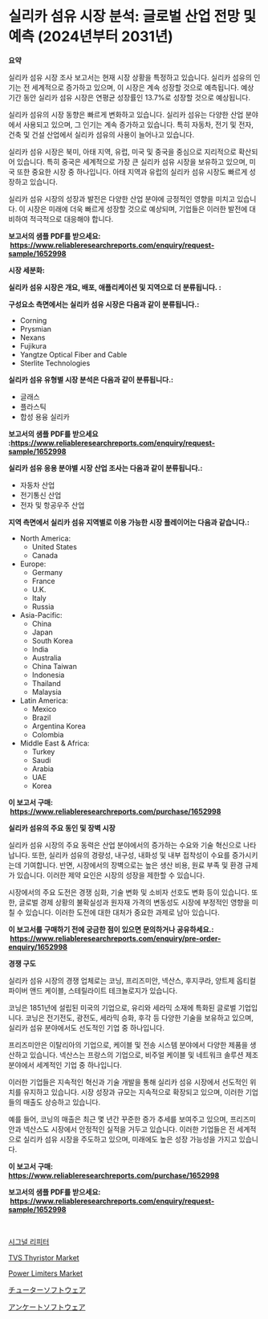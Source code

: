 <p><h1>실리카 섬유 시장 분석: 글로벌 산업 전망 및 예측 (2024년부터 2031년)</h1></p><p><strong>요약</strong></p>
<p><p>실리카 섬유 시장 조사 보고서는 현재 시장 상황을 특정하고 있습니다. 실리카 섬유의 인기는 전 세계적으로 증가하고 있으며, 이 시장은 계속 성장할 것으로 예측됩니다. 예상 기간 동안 실리카 섬유 시장은 연평균 성장률인 13.7%로 성장할 것으로 예상됩니다.</p><p>실리카 섬유의 시장 동향은 빠르게 변화하고 있습니다. 실리카 섬유는 다양한 산업 분야에서 사용되고 있으며, 그 인기는 계속 증가하고 있습니다. 특히 자동차, 전기 및 전자, 건축 및 건설 산업에서 실리카 섬유의 사용이 늘어나고 있습니다.</p><p>실리카 섬유 시장은 북미, 아태 지역, 유럽, 미국 및 중국을 중심으로 지리적으로 확산되어 있습니다. 특히 중국은 세계적으로 가장 큰 실리카 섬유 시장을 보유하고 있으며, 미국 또한 중요한 시장 중 하나입니다. 아태 지역과 유럽의 실리카 섬유 시장도 빠르게 성장하고 있습니다.</p><p>실리카 섬유 시장의 성장과 발전은 다양한 산업 분야에 긍정적인 영향을 미치고 있습니다. 이 시장은 미래에 더욱 빠르게 성장할 것으로 예상되며, 기업들은 이러한 발전에 대비하여 적극적으로 대응해야 합니다.</p></p>
<p><strong>보고서의 샘플 PDF를 받으세요: &nbsp;<a href="https://www.reliableresearchreports.com/enquiry/request-sample/1652998">https://www.reliableresearchreports.com/enquiry/request-sample/1652998</a></strong></p>
<p><strong>시장 세분화:</strong></p>
<p><strong> 실리카 섬유 시장은 개요, 배포, 애플리케이션 및 지역으로 더 분류됩니다. :</strong></p>
<p><strong>구성요소 측면에서는 실리카 섬유 시장은 다음과 같이 분류됩니다.:</strong></p>
<p><ul><li>Corning</li><li>Prysmian</li><li>Nexans</li><li>Fujikura</li><li>Yangtze Optical Fiber and Cable</li><li>Sterlite Technologies</li></ul></p>
<p><strong> 실리카 섬유 유형별 시장 분석은 다음과 같이 분류됩니다.:</strong></p>
<p><ul><li>글래스</li><li>플라스틱</li><li>합성 용융 실리카</li></ul></p>
<p><strong>보고서의 샘플 PDF를 받으세요 :<a href="https://www.reliableresearchreports.com/enquiry/request-sample/1652998">https://www.reliableresearchreports.com/enquiry/request-sample/1652998</a></strong></p>
<p><strong> 실리카 섬유 응용 분야별 시장 산업 조사는 다음과 같이 분류됩니다.:</strong></p>
<p><ul><li>자동차 산업</li><li>전기통신 산업</li><li>전자 및 항공우주 산업</li></ul></p>
<p><strong>지역 측면에서 실리카 섬유 지역별로 이용 가능한 시장 플레이어는 다음과 같습니다.:</strong></p>
<p><ul>
    <li>
        North America:
        <ul>
            <li>United States</li>
            <li>Canada</li>
        </ul>
    </li>
    <li>
        Europe:
        <ul>
            <li>Germany</li>
            <li>France</li>
            <li>U.K.</li>
            <li>Italy</li>
            <li>Russia</li>
        </ul>
    </li>
    <li>
        Asia-Pacific:
        <ul>
            <li>China</li>
            <li>Japan</li>
            <li>South Korea</li>
            <li>India</li>
            <li>Australia</li>
            <li>China Taiwan</li>
            <li>Indonesia</li>
            <li>Thailand</li>
            <li>Malaysia</li>
        </ul>
    </li>
    <li>
        Latin America:
        <ul>
            <li>Mexico</li>
            <li>Brazil</li>
            <li>Argentina Korea</li>
            <li>Colombia</li>
        </ul>
    </li>
    <li>
        Middle East & Africa:
        <ul>
            <li>Turkey</li>
            <li>Saudi</li>
            <li>Arabia</li>
            <li>UAE</li>
            <li>Korea</li>
        </ul>
    </li>
    </ul></p>
<p><strong>이 보고서 구매: &nbsp;<a href="https://www.reliableresearchreports.com/purchase/1652998">https://www.reliableresearchreports.com/purchase/1652998</a></strong></p>
<p><strong>실리카 섬유의 주요 동인 및 장벽 시장</strong></p>
<p><p>실리카 섬유 시장의 주요 동력은 산업 분야에서의 증가하는 수요와 기술 혁신으로 나타납니다. 또한, 실리카 섬유의 경량성, 내구성, 내화성 및 내부 접착성이 수요를 증가시키는데 기여합니다. 반면, 시장에서의 장벽으로는 높은 생산 비용, 원료 부족 및 환경 규제가 있습니다. 이러한 제약 요인은 시장의 성장을 제한할 수 있습니다.</p><p>시장에서의 주요 도전은 경쟁 심화, 기술 변화 및 소비자 선호도 변화 등이 있습니다. 또한, 글로벌 경제 상황의 불확실성과 원자재 가격의 변동성도 시장에 부정적인 영향을 미칠 수 있습니다. 이러한 도전에 대한 대처가 중요한 과제로 남아 있습니다.</p></p>
<p><strong>이 보고서를 구매하기 전에 궁금한 점이 있으면 문의하거나 공유하세요.: &nbsp;<a href="https://www.reliableresearchreports.com/enquiry/pre-order-enquiry/1652998">https://www.reliableresearchreports.com/enquiry/pre-order-enquiry/1652998</a></strong></p>
<p><strong>경쟁 구도</strong></p>
<p><p>실리카 섬유 시장의 경쟁 업체로는 코닝, 프리즈미안, 넥산스, 후지쿠라, 양트제 옵티컬 파이버 앤드 케이블, 스테릴라이트 테크놀로지가 있습니다.</p><p>코닝은 1851년에 설립된 미국의 기업으로, 유리와 세라믹 소재에 특화된 글로벌 기업입니다. 코닝은 전기전도, 광전도, 세라믹 승화, 후각 등 다양한 기술을 보유하고 있으며, 실리카 섬유 분야에서도 선도적인 기업 중 하나입니다.</p><p>프리즈미안은 이탈리아의 기업으로, 케이블 및 전송 시스템 분야에서 다양한 제품을 생산하고 있습니다. 넥산스는 프랑스의 기업으로, 비주얼 케이블 및 네트워크 솔루션 제조 분야에서 세계적인 기업 중 하나입니다.</p><p>이러한 기업들은 지속적인 혁신과 기술 개발을 통해 실리카 섬유 시장에서 선도적인 위치를 유지하고 있습니다. 시장 성장과 규모는 지속적으로 확장되고 있으며, 이러한 기업들의 매출도 상승하고 있습니다.</p><p>예를 들어, 코닝의 매출은 최근 몇 년간 꾸준한 증가 추세를 보여주고 있으며, 프리즈미안과 넥산스도 시장에서 안정적인 실적을 거두고 있습니다. 이러한 기업들은 전 세계적으로 실리카 섬유 시장을 주도하고 있으며, 미래에도 높은 성장 가능성을 가지고 있습니다.</p></p>
<p><strong>이 보고서 구매: &nbsp; <a href="https://www.reliableresearchreports.com/purchase/1652998">https://www.reliableresearchreports.com/purchase/1652998</a></strong></p>
<p><strong>보고서의 샘플 PDF를 받으세요: &nbsp;<a href="https://www.reliableresearchreports.com/enquiry/request-sample/1652998">https://www.reliableresearchreports.com/enquiry/request-sample/1652998</a></strong><strong></strong></p>
<p>&nbsp;</p>
<p><p><a href="https://github.com/vsoq0zknh59/Market-Research-Report-List-1/blob/main/263793910560.md">시그널 리피터</a></p><p><a href="https://github.com/prosalinda88/Market-Research-Report-List-3/blob/main/tvs-thyristor-market.md">TVS Thyristor Market</a></p><p><a href="https://github.com/globismark/Market-Research-Report-List-2/blob/main/power-limiters-market.md">Power Limiters Market</a></p><p><a href="https://github.com/MosesSpinka1914/Market-Research-Report-List-1/blob/main/714040411506.md">チューターソフトウェア</a></p><p><a href="https://github.com/bevdtkn4419963/Market-Research-Report-List-1/blob/main/475929411505.md">アンケートソフトウェア</a></p></p>